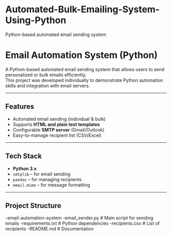 # Automated-Bulk-Emailing-System-Using-Python
Python-based automated email sending system

# Email Automation System (Python)

A Python-based automated email sending system that allows users to send personalized or bulk emails efficiently.  
This project was developed individually to demonstrate Python automation skills and integration with email servers.

---

##  Features
- Automated email sending (individual & bulk)  
- Supports **HTML and plain text templates**  
- Configurable **SMTP server** (Gmail/Outlook)  
- Easy-to-manage recipient list (CSV/Excel)  

---

## Tech Stack
- **Python 3.x**  
- `smtplib` – for email sending  
- `pandas` – for managing recipients  
- `email.mime` – for message formatting  

---

## Project Structure
-email-automation-system
-email_sender.py # Main script for sending emails
-requirements.txt # Python dependencies
-recipients.csv # List of recipients
-README.md # Documentation








